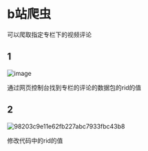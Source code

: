 # b站爬虫
可以爬取指定专栏下的视频评论

## 1
![image](https://github.com/user-attachments/assets/84975beb-a515-4dfb-8250-536e6061cce1)

通过网页控制台找到专栏的评论的数据包的rid的值

## 2
![98203c9e11e62fb227abc7933fbc43b8](https://github.com/user-attachments/assets/0a0216f3-f338-4334-9f6b-7fec4e9dd06f)

修改代码中的rid的值
